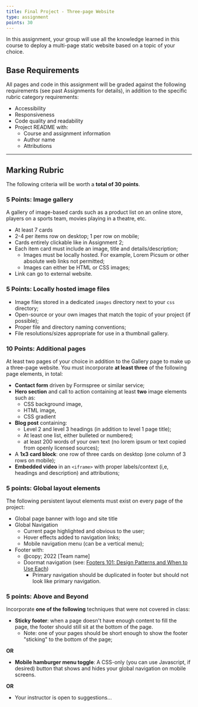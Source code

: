 ```yaml
---
title: Final Project - Three-page Website
type: assignment
points: 30
---
```

In this assignment, your group will use all the knowledge learned in this course to deploy a multi-page static website based on a topic of your choice.

## Base Requirements
All pages and code in this assignment will be graded against the following requirements (see past Assignments for details), in addition to the specific rubric category requirements: 
- Accessibility
- Responsiveness
- Code quality and readability
- Project README with:
    - Course and assignment information
    - Author name
    - Attributions

---

## Marking Rubric
The following criteria will be worth a **total of 30 points**.

### 5 Points: Image gallery
A gallery of image-based cards such as a product list on an online store, players on a sports team, movies playing in a theatre, etc.
- At least 7 cards
- 2-4 per items row on desktop; 1 per row on mobile;
- Cards entirely clickable like in Assignment 2;
- Each item card must include an image, title and details/description;
    - Images must be locally hosted. For example, Lorem Picsum or other absolute web links not permitted;
    - Images can either be HTML or CSS images;
- Link can go to external website.

### 5 Points: Locally hosted image files
- Image files stored in a dedicated `images` directory next to your `css` directory;
- Open-source or your own images that match the topic of your project (if possible);
- Proper file and directory naming conventions;
- File resolutions/sizes appropriate for use in a thumbnail gallery.

### 10 Points: Additional pages
At least two pages of your choice in addition to the Gallery page to make up a three-page website. You must incorporate **at least three** of the following page elements, in total:

- **Contact form** driven by Formspree or similar service;
- **Hero section** and call to action containing at least **two** image elements such as:
    - CSS background image, 
    - HTML image,
    - CSS gradient
- **Blog post** containing:
    - Level 2 and level 3 headings (in addition to level 1 page title);
    - At least one list, either bulleted or numbered;
    - at least 200 words of your own text (no lorem ipsum or text copied from openly licensed sources);
- A **1x3 card block**: one row of three cards on desktop (one column of 3 rows on mobile);
- **Embedded video** in an `<iframe>` with proper labels/context (i,e, headings and description) and attributions;

### 5 points: Global layout elements
The following persistent layout elements must exist on every page of the project: 
- Global page banner with logo and site title
- Global Navigation
    - Current page highlighted and obvious to the user;
    - Hover effects added to navigation links;
    - Mobile navigation menu (can be a vertical menu);
- Footer with:
    - @copy; 2022 [Team name]
    - Doormat navigation (see: [Footers 101: Design Patterns and When to Use Each](https://www.nngroup.com/articles/footers/))
        - Primary navigation should be duplicated in footer but should not look like primary navigation.

### 5 points: Above and Beyond
Incorporate **one of the following** techniques that were not covered in class:

- **Sticky footer**: when a page doesn't have enough content to fill the page, the footer should still sit at the bottom of the page.
    - Note: one of your pages should be short enough to show the footer "sticking" to the bottom of the page;

**OR**

- **Mobile hamburger menu toggle**: A CSS-only (you can use Javascript, if desired) button that shows and hides your global navigation on mobile screens.

**OR**

- Your instructor is open to suggestions...